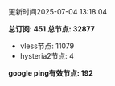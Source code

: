 更新时间2025-07-04 13:18:04

**总订阅: 451**
**总节点: 32877**
- vless节点: 11079
- hysteria2节点: 4

**google ping有效节点: 192**

